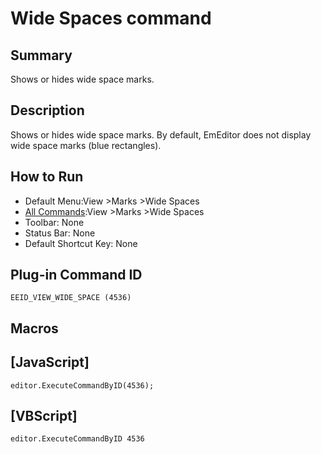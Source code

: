# Wide Spaces command

## Summary

Shows or hides wide space marks.

## Description

Shows or hides wide space marks. By default, EmEditor does not display wide space marks
(blue rectangles).

## How to Run

- Default Menu:View \>Marks \>Wide Spaces
- [All Commands](../tools/all_commands):View \>Marks \>Wide Spaces
- Toolbar: None
- Status Bar: None
- Default Shortcut Key: None

## Plug-in Command ID

```
EEID_VIEW_WIDE_SPACE (4536)```

## Macros

## \[JavaScript\]

```
editor.ExecuteCommandByID(4536);
```

## \[VBScript\]

```
editor.ExecuteCommandByID 4536
```
